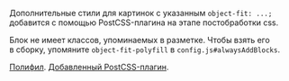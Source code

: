 Дополнительные стили для картинок с указанным `object-fit: ...;` добавится с помощью PostCSS-плагина на этапе постобработки css.

<p class="alert  alert--warning">Блок не имеет классов, упоминаемых в разметке. Чтобы взять его в сборку, упомяните <code>object-fit-polyfill</code> в <code>config.js#alwaysAddBlocks</code>.</p>

[Полифил](https://github.com/bfred-it/object-fit-images). [Добавленный PostCSS-плагин](https://github.com/ronik-design/postcss-object-fit-images).
